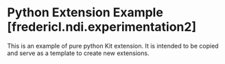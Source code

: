 # Python Extension Example [fredericl.ndi.experimentation2]

This is an example of pure python Kit extension. It is intended to be copied and serve as a template to create new extensions.


